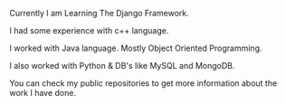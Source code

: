 Currently I am Learning The Django Framework. 

I had some experience with c++ language.

I worked with Java language. Mostly Object Oriented Programming.

I also worked with Python & DB's like MySQL and MongoDB.

You can check my public repositories to get more information about the work I have done.


